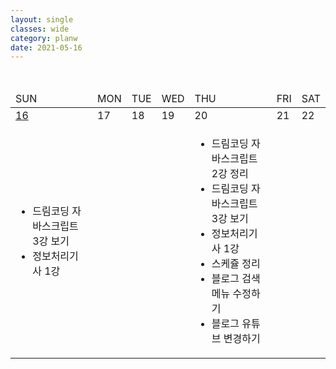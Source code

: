 ```yaml
---
layout: single
classes: wide
category: planw
date: 2021-05-16
---
```




<link rel="stylesheet" type="text/css" href="/assets/css/weeklyplan_table.css">

<br>
<div class="tablestyle">
  <table>
      <thead>
        <tr>
            <td>SUN</td>
            <td>MON</td>
            <td>TUE</td>
            <td>WED</td>
            <td>THU</td>
            <td>FRI</td>
            <td>SAT</td>      
        </tr>
      </thead>
      <tbody>
          <tr class= "day">
              <td><a href="/notes/210516">16</a></td>   
              <td>17</td>
              <td>18</td>
              <td>19</td>
              <td>20</td>
              <td>21</td>
              <td>22</td>
          </tr>
          <tr class= "todo-list">
              <td>
                <ul>
                  <li>드림코딩 자바스크립트 3강 보기</li>
                  <li>정보처리기사 1강</li>
                </ul>
              </td>
              <td></td>
              <td></td>
              <td></td>
              <td>
                <ul>
                  <li>드림코딩 자바스크립트 2강 정리</li>
                  <li>드림코딩 자바스크립트 3강 보기</li>
                  <li>정보처리기사 1강</li>
                  <li>스케쥴 정리</li>
                  <li>블로그 검색메뉴 수정하기</li>
                  <li>블로그 유튜브 변경하기</li>
                </ul>
              </td>
              <td></td>
              <td></td>      
          </tr>
      </tbody>
  </table>
</div>